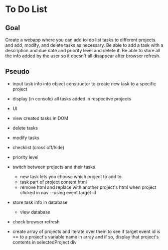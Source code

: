 # To Do List

## Goal
Create a webapp where you can add to-do list tasks to different projects and add, modify, and delete tasks as necessary. Be able to add a task with a description and due date and priority level and delete it. Be able to store all the info added by the user so it doesn't all disappear after browser refresh.

## Pseudo
- input task info into object constructor to create new task to a specific project
- display (in console) all tasks added in respective projects
- UI
- view created tasks in DOM
- delete tasks
- modify tasks
- checklist (cross off/hide)
- priority level
- switch between projects and their tasks
  - new task lets you choose which project to add to
  - task part of project content html
  - remove html and replace with another project's html when project clicked in nav --using event.target.id
- store task info in database
  - view database
- check browser refresh

- create array of projects and iterate over them to see if target event id is == to a project's variable name in array and if so, display that project's contents in selectedProject div